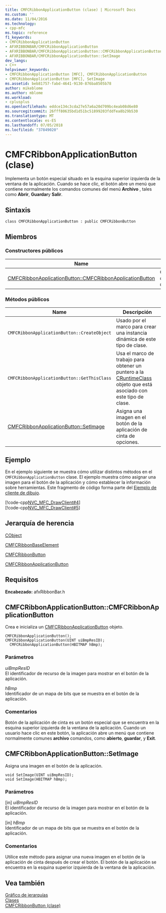 ```yaml
---
title: CMFCRibbonApplicationButton (clase) | Microsoft Docs
ms.custom: ''
ms.date: 11/04/2016
ms.technology:
- cpp-mfc
ms.topic: reference
f1_keywords:
- CMFCRibbonApplicationButton
- AFXRIBBONBAR/CMFCRibbonApplicationButton
- AFXRIBBONBAR/CMFCRibbonApplicationButton::CMFCRibbonApplicationButton
- AFXRIBBONBAR/CMFCRibbonApplicationButton::SetImage
dev_langs:
- C++
helpviewer_keywords:
- CMFCRibbonApplicationButton [MFC], CMFCRibbonApplicationButton
- CMFCRibbonApplicationButton [MFC], SetImage
ms.assetid: beb81757-fabd-4641-9130-876ba8505b78
author: mikeblome
ms.author: mblome
ms.workload:
- cplusplus
ms.openlocfilehash: eddce134c3cda27e57a6a20d709bc4eab08d6e80
ms.sourcegitcommit: 26fff80635bd1d51bc51899203fddfea8b29b530
ms.translationtype: MT
ms.contentlocale: es-ES
ms.lasthandoff: 07/05/2018
ms.locfileid: "37849020"
---
```

# <a name="cmfcribbonapplicationbutton-class"></a>CMFCRibbonApplicationButton (clase)
Implementa un botón especial situado en la esquina superior izquierda de la ventana de la aplicación. Cuando se hace clic, el botón abre un menú que contiene normalmente los comandos comunes del menú **Archivo** , tales como **Abrir**, **Guardar**y **Salir**.  
  
## <a name="syntax"></a>Sintaxis  
  
```  
class CMFCRibbonApplicationButton : public CMFCRibbonButton  
```  
  
## <a name="members"></a>Miembros  
  
### <a name="public-constructors"></a>Constructores públicos  
  
|Name|Descripción|  
|----------|-----------------|  
|[CMFCRibbonApplicationButton::CMFCRibbonApplicationButton](#cmfcribbonapplicationbutton)|Construye e inicializa un objeto `CMFCRibbonApplicationButton`.|  
  
### <a name="public-methods"></a>Métodos públicos  
  
|Name|Descripción|  
|----------|-----------------|  
|`CMFCRibbonApplicationButton::CreateObject`|Usado por el marco para crear una instancia dinámica de este tipo de clase.|  
|`CMFCRibbonApplicationButton::GetThisClass`|Usa el marco de trabajo para obtener un puntero a la [CRuntimeClass](../../mfc/reference/cruntimeclass-structure.md) objeto que está asociado con este tipo de clase.|  
|[CMFCRibbonApplicationButton::SetImage](#setimage)|Asigna una imagen en el botón de la aplicación de cinta de opciones.|  
  
## <a name="example"></a>Ejemplo  
 En el ejemplo siguiente se muestra cómo utilizar distintos métodos en el `CMFCRibbonApplicationButton` clase. El ejemplo muestra cómo asignar una imagen para el botón de la aplicación y cómo establecer la información sobre herramientas. Este fragmento de código forma parte del [Ejemplo de cliente de dibujo](../../visual-cpp-samples.md).  
  
 [!code-cpp[NVC_MFC_DrawClient#4](../../mfc/reference/codesnippet/cpp/cmfcribbonapplicationbutton-class_1.h)]  
[!code-cpp[NVC_MFC_DrawClient#5](../../mfc/reference/codesnippet/cpp/cmfcribbonapplicationbutton-class_2.cpp)]  
  
## <a name="inheritance-hierarchy"></a>Jerarquía de herencia  
 [CObject](../../mfc/reference/cobject-class.md)  
  
 [CMFCRibbonBaseElement](../../mfc/reference/cmfcribbonbaseelement-class.md)  
  
 [CMFCRibbonButton](../../mfc/reference/cmfcribbonbutton-class.md)  
  
 [CMFCRibbonApplicationButton](../../mfc/reference/cmfcribbonapplicationbutton-class.md)  
  
## <a name="requirements"></a>Requisitos  
 **Encabezado:** afxRibbonBar.h  
  
##  <a name="cmfcribbonapplicationbutton"></a>  CMFCRibbonApplicationButton::CMFCRibbonApplicationButton  
 Crea e inicializa un [CMFCRibbonApplicationButton](../../mfc/reference/cmfcribbonapplicationbutton-class.md) objeto.  
  
```  
CMFCRibbonApplicationButton();  
CMFCRibbonApplicationButton(UINT uiBmpResID);  
  CMFCRibbonApplicationButton(HBITMAP hBmp);
```  
  
### <a name="parameters"></a>Parámetros  
 *uiBmpResID*  
 El identificador de recurso de la imagen para mostrar en el botón de la aplicación.  
  
 *hBmp*  
 Identificador de un mapa de bits que se muestra en el botón de la aplicación.  
  
### <a name="remarks"></a>Comentarios  
 Botón de la aplicación de cinta es un botón especial que se encuentra en la esquina superior izquierda de la ventana de la aplicación. Cuando un usuario hace clic en este botón, la aplicación abre un menú que contiene normalmente comunes **archivo** comandos, como **abierto**, **guardar**, y **Exit**.  
  
##  <a name="setimage"></a>  CMFCRibbonApplicationButton::SetImage  
 Asigna una imagen en el botón de la aplicación.  
  
```  
void SetImage(UINT uiBmpResID);  
void SetImage(HBITMAP hBmp);
```  
  
### <a name="parameters"></a>Parámetros  
 [in] *uiBmpResID*  
 El identificador de recurso de la imagen para mostrar en el botón de la aplicación.  
  
 [in] *hBmp*  
 Identificador de un mapa de bits que se muestra en el botón de la aplicación.  
  
### <a name="remarks"></a>Comentarios  
 Utilice este método para asignar una nueva imagen en el botón de la aplicación de cinta después de crear el botón. El botón de la aplicación se encuentra en la esquina superior izquierda de la ventana de la aplicación.  
  
## <a name="see-also"></a>Vea también  
 [Gráfico de jerarquías](../../mfc/hierarchy-chart.md)   
 [Clases](../../mfc/reference/mfc-classes.md)   
 [CMFCRibbonButton (clase)](../../mfc/reference/cmfcribbonbutton-class.md)
